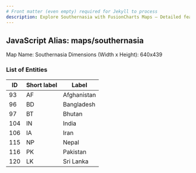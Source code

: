 ```yaml
---
# Front matter (even empty) required for Jekyll to process
description: Explore Southernasia with FusionCharts Maps – Detailed features for seamless integration. Try now & enhance your data visualization today! 
---
```


## JavaScript Alias: maps/southernasia

Map Name: Southernasia
Dimensions (Width x Height): 640x439





### List of Entities

ID | Short label | Label
---|---|---|
93|AF|Afghanistan
96|BD|Bangladesh
97|BT|Bhutan
104|IN|India
106|IA|Iran
115|NP|Nepal
116|PK|Pakistan
120|LK|Sri Lanka
